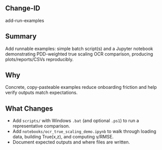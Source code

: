 ## Change-ID
add-run-examples

## Summary
Add runnable examples: simple batch script(s) and a Jupyter notebook demonstrating PDD-weighted true scaling OCR comparison, producing plots/reports/CSVs reproducibly.

## Why
Concrete, copy-pasteable examples reduce onboarding friction and help verify outputs match expectations.

## What Changes
- Add `scripts/` with Windows `.bat` (and optional `.ps1`) to run a representative comparison.
- Add `notebooks/ocr_true_scaling_demo.ipynb` to walk through loading data, building True(x,z), and computing γ/RMSE.
- Document expected outputs and where files are written.

